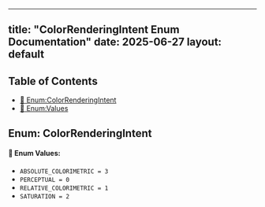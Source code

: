 <!-- Formatted by A³BS formatter.py -->
<!-- Generated by A³BS document.py -->
---
title: "ColorRenderingIntent Enum Documentation"
date: 2025-06-27
layout: default
---

## Table of Contents
- [🔧 Enum:ColorRenderingIntent](#enum-colorrenderingintent)
- [🔧 Enum:Values](#enum-values)
## Enum: ColorRenderingIntent
#### 📝 Enum Values:
<a name="enum-values"></a>
  - `ABSOLUTE_COLORIMETRIC = 3`
  - `PERCEPTUAL = 0`
  - `RELATIVE_COLORIMETRIC = 1`
  - `SATURATION = 2`